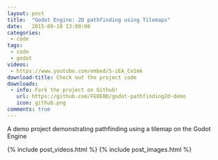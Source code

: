 ```yaml
---
layout: post
title:  "Godot Engine: 2D pathfinding using Tilemaps"
date:   2015-09-18 13:00:08
categories:
 - code
tags:
 - code
 - godot
videos:
 - https://www.youtube.com/embed/S-zEA_Ce1mk
download-title: Check out the project code
downloads:
 - info: Fork the project on Github!
   url: https://github.com/FEDE0D/godot-pathfinding2d-demo
   icon: github.png
comments: true
---
```


A demo project demonstrating pathfinding using a tilemap on the Godot Engine

<!--more-->

{% include post_videos.html %}
{% include post_images.html %}